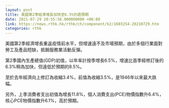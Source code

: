```yaml
---
layout: post
title: 美國第2季經濟增長加快至6.5%仍遜預期
date: 2021-07-29 20:55:58.000000000 +08:00
link: https://news.rthk.hk/rthk/ch/component/k2/1603254-20210729.htm
categories: rthk
---
```


美國第2季經濟增長重返疫情前水平，但增速遠不及市場預期，由於多個行業面對勞工及產品短缺，抵銷服務業活動反彈。

第2季國內生產總值(GDP)初值，以年率計按季增長6.5%，增速比首季經修訂後的6.3%稍為加快，但遠低於預期的8.5%。

至於去年經濟向上修訂為收縮3.4%，前值為收縮3.5%，是1946年以來最大跌幅。

另外，上季消費者支出初值為增長11.8%，個人消費支出(PCE)物價指數升6.4%，核心PCE物價指數升6.1%，高於預期。
